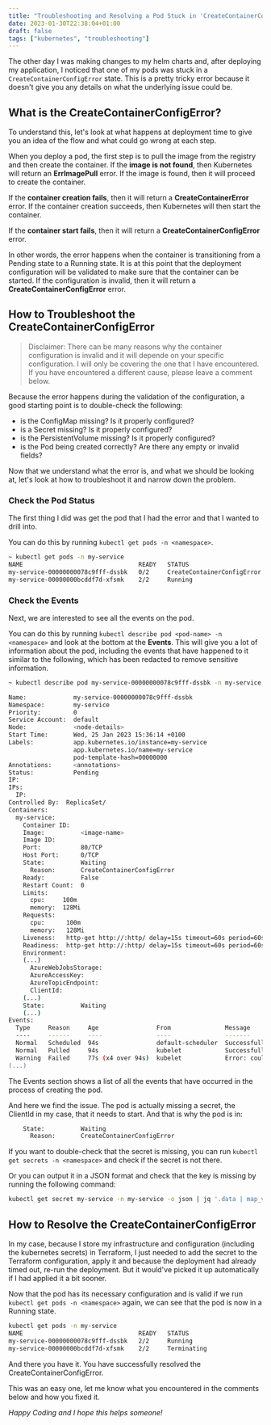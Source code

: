 ```yaml
---
title: "Troubleshooting and Resolving a Pod Stuck in 'CreateContainerConfigError' in Kubernetes"
date: 2023-01-30T22:38:04+01:00
draft: false
tags: ["kubernetes", "troubleshooting"]
---
```

The other day I was making changes to my helm charts and, after deploying my application, I noticed that one of my pods was stuck in a `CreateContainerConfigError` state. This is a pretty tricky error because it doesn't give you any details on what the underlying issue could be.

## What is the CreateContainerConfigError?
To understand this, let's look at what happens at deployment time to give you an idea of the flow and what could go wrong at each step. 

When you deploy a pod, the first step is to pull the image from the registry and then create the container. If the **image is not found**, then Kubernetes will return an **ErrImagePull** error. If the image is found, then it will proceed to create the container. 

If the **container creation fails**, then it will return a **CreateContainerError** error. If the container creation succeeds, then Kubernetes will then start the container. 

If the **container start fails**, then it will return a **CreateContainerConfigError** error.

In other words, the error happens when the container is transitioning from a Pending state to a Running state. It is at this point that the deployment configuration will be validated to make sure that the container can be started. If the configuration is invalid, then it will return a **CreateContainerConfigError** error.

## How to Troubleshoot the CreateContainerConfigError

> Disclaimer: There can be many reasons why the container configuration is invalid and it will depende on your specific configuration. I will only be covering the one that I have encountered. If you have encountered a different cause, please leave a comment below.

Because the error happens during the validation of the configuration, a good starting point is to double-check the following:
- is the ConfigMap missing? Is it properly configured?
- is a Secret missing? Is it properly configured?
- is the PersistentVolume missing? Is it properly configured?
- is the Pod being created correctly? Are there any empty or invalid fields?

Now that we understand what the error is, and what we should be looking at, let's look at how to troubleshoot it and narrow down the problem.

### Check the Pod Status

The first thing I did was get the pod that I had the error and that I wanted to drill into.

You can do this by running `kubectl get pods -n <namespace>`.

```bash
~ kubectl get pods -n my-service                                                                   
NAME                                READY   STATUS                       RESTARTS       AGE
my-service-00000000078c9fff-dssbk   0/2     CreateContainerConfigError   1 (10s ago)    28s
my-service-00000000bcddf7d-xfsmk    2/2     Running                      25 (42h ago)   16d
```

### Check the Events

Next, we are interested to see all the events on the pod. 

You can do this by running `kubectl describe pod <pod-name> -n <namespace>` and look at the bottom at the **Events**. This will give you a lot of information about the pod, including the events that have happened to it similar to the following, which has been redacted to remove sensitive information.

```bash
~ kubectl describe pod my-service-00000000078c9fff-dssbk -n my-service 

Name:             my-service-00000000078c9fff-dssbk
Namespace:        my-service
Priority:         0
Service Account:  default
Node:             <node-details>
Start Time:       Wed, 25 Jan 2023 15:36:14 +0100
Labels:           app.kubernetes.io/instance=my-service
                  app.kubernetes.io/name=my-service
                  pod-template-hash=00000000
Annotations:      <annotations>
Status:           Pending
IP:               
IPs:
  IP:           
Controlled By:  ReplicaSet/
Containers:
  my-service:
    Container ID:
    Image:          <image-name>
    Image ID:
    Port:           80/TCP
    Host Port:      0/TCP
    State:          Waiting
      Reason:       CreateContainerConfigError
    Ready:          False
    Restart Count:  0
    Limits:
      cpu:     100m
      memory:  128Mi
    Requests:
      cpu:      100m
      memory:   128Mi
    Liveness:   http-get http://:http/ delay=15s timeout=60s period=60s #success=1 #failure=3
    Readiness:  http-get http://:http/ delay=15s timeout=60s period=60s #success=1 #failure=3
    Environment:
    (...)
      AzureWebJobsStorage:                                                  <set to the key 'AzureWebJobsStorage' in secret 'my-service'>                                     Optional: false
      AzureAccessKey:                                                       <set to the key 'AzureAccessKey' in secret 'my-service'>                                          Optional: false
      AzureTopicEndpoint:                                                   <set to the key 'AzureTopicEndpoint' in secret 'my-service'>                                      Optional: false
      ClientId:                                                             <set to the key 'ClientId' in secret 'my-service'>                                                Optional: false
    (...)
    State:          Waiting
    (...)
Events:
  Type     Reason     Age                From               Message
  ----     ------     ----               ----               -------
  Normal   Scheduled  94s                default-scheduler  Successfully assigned my-service/my-service-00000000078c9fff-dssbk to <node-name>
  Normal   Pulled     94s                kubelet            Successfully pulled image "image" in 165.014261ms
  Warning  Failed     77s (x4 over 94s)  kubelet            Error: couldn't find key ClientId in Secret my-service/my-service
(...)
```
The Events section shows a list of all the events that have occurred in the process of creating the pod. 

And here we find the issue. The pod is actually missing a secret, the ClientId in my case, that it needs to start. And that is why the pod is in:
```bash
    State:          Waiting
      Reason:       CreateContainerConfigError
```
If you want to double-check that the secret is missing, you can run `kubectl get secrets -n <namespace>` and check if the secret is not there.

Or you can output it in a JSON format and check that the key is missing by running the following command:

```bash
kubectl get secret my-service -n my-service -o json | jq '.data | map_values(@base64d)'
```

## How to Resolve the CreateContainerConfigError

In my case, because I store my infrastructure and configuration (including the kubernetes secrets) in Terraform, I just needed to add the secret to the Terraform configuration, apply it and because the deployment had already timed out, re-run the deployment. But it would've picked it up automatically if I had applied it a bit sooner.

Now that the pod has its necessary configuration and is valid if we run `kubectl get pods -n <namespace>` again, we can see that the pod is now in a Running state.

```bash
kubectl get pods -n my-service                                                                   
NAME                                READY   STATUS                       RESTARTS       AGE
my-service-00000000078c9fff-dssbk   2/2     Running                       1 (10s ago)    28s
my-service-00000000bcddf7d-xfsmk    2/2     Terminating                  25 (42h ago)   16d
```
And there you have it. You have successfully resolved the CreateContainerConfigError.

This was an easy one, let me know what you encountered in the comments below and how you fixed it.

_Happy Coding and I hope this helps someone!_
